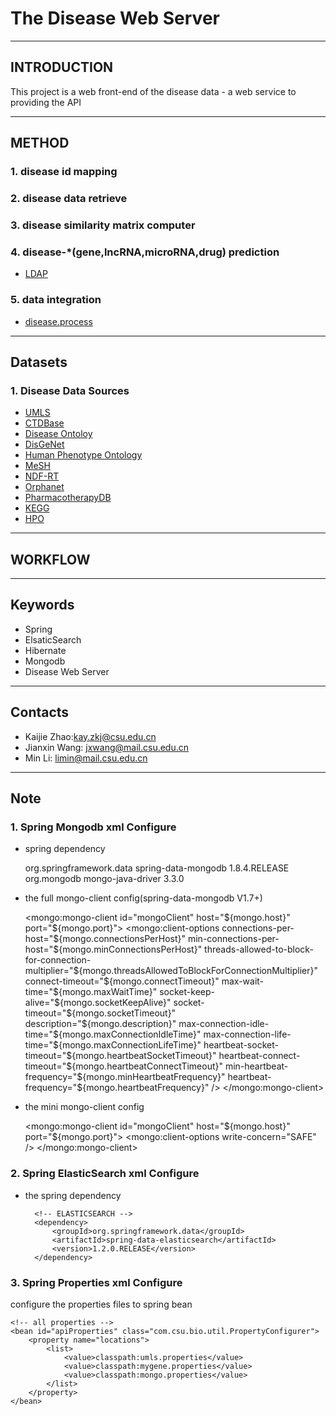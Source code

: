 # The Disease Web Server

--------------------------------------
## INTRODUCTION
This project is a web front-end of the disease data - a web service to providing the API 

--------------------------------------
## METHOD

### 1. disease id mapping

### 2. disease data retrieve

### 3. disease similarity matrix computer

### 4. disease-*(gene,lncRNA,microRNA,drug) prediction
 - [LDAP](http://bioinformatics.csu.edu.cn/ldap/)

### 5. data integration 
 - [disease.process](https://github.com/kayzhao/Disease.Process)

--------------------------------------
## Datasets

### 1. Disease Data Sources
- [UMLS](https://uts.nlm.nih.gov/home.html)
- [CTDBase](http://ctdbase.org/)
- [Disease Ontoloy](http://disease-ontology.org/)
- [DisGeNet](http://www.disgenet.org/web/DisGeNET/menu)
- [Human Phenotype Ontology](http://human-phenotype-ontology.github.io/)
- [MeSH](https://www.nlm.nih.gov/mesh/)
- [NDF-RT](https://www.nlm.nih.gov/research/umls/sourcereleasedocs/current/NDFRT/)
- [Orphanet](http://www.orpha.net/consor/cgi-bin/index.php)
- [PharmacotherapyDB](https://thinklab.com/discussion/announcing-pharmacotherapydb-the-open-catalog-of-drug-therapies-for-disease)
- [KEGG](http://www.kegg.jp/kegg/disease/)
- [HPO](http://human-phenotype-ontology.github.io/)


--------------------------------------
## WORKFLOW


--------------------------------------
## Keywords
- Spring
- ElsaticSearch
- Hibernate
- Mongodb
- Disease Web Server

--------------------------------------
## Contacts
- Kaijie Zhao:kay.zkj@csu.edu.cn
- Jianxin Wang: jxwang@mail.csu.edu.cn
- Min Li: limin@mail.csu.edu.cn

--------------------------------------
## Note

### 1. Spring Mongodb xml Configure

- spring dependency 

	<!-- Spring data mongodb -->
	<dependency>
		<groupId>org.springframework.data</groupId>
		<artifactId>spring-data-mongodb</artifactId>
		<version>1.8.4.RELEASE</version>
	</dependency>
	<!-- MongoDB Java Driver -->
	<dependency>
		<groupId>org.mongodb</groupId>
		<artifactId>mongo-java-driver</artifactId>
		<version>3.3.0</version>
	</dependency>

- the full mongo-client config(spring-data-mongodb V1.7+)

	<mongo:mongo-client id="mongoClient" host="${mongo.host}"
		port="${mongo.port}">
		<mongo:client-options connections-per-host="${mongo.connectionsPerHost}"
			min-connections-per-host="${mongo.minConnectionsPerHost}"
			threads-allowed-to-block-for-connection-multiplier="${mongo.threadsAllowedToBlockForConnectionMultiplier}"
			connect-timeout="${mongo.connectTimeout}" max-wait-time="${mongo.maxWaitTime}"
			socket-keep-alive="${mongo.socketKeepAlive}" socket-timeout="${mongo.socketTimeout}"
			description="${mongo.description}" max-connection-idle-time="${mongo.maxConnectionIdleTime}"
			max-connection-life-time="${mongo.maxConnectionLifeTime}"
			heartbeat-socket-timeout="${mongo.heartbeatSocketTimeout}"
			heartbeat-connect-timeout="${mongo.heartbeatConnectTimeout}"
			min-heartbeat-frequency="${mongo.minHeartbeatFrequency}"
			heartbeat-frequency="${mongo.heartbeatFrequency}" />
	</mongo:mongo-client>

- the mini mongo-client config

	<!--如果需要验证,mongo-client需要加这句: credentials="${mongo.user}:${mongo.pwd}@${mongo.defaultDbName}" -->
	<!-- mini client -->
	<mongo:mongo-client id="mongoClient" host="${mongo.host}"
		port="${mongo.port}">
		<mongo:client-options write-concern="SAFE" />
	</mongo:mongo-client>

### 2. Spring ElasticSearch xml Configure
- the spring dependency

		<!-- ELASTICSEARCH -->
		<dependency>
			<groupId>org.springframework.data</groupId>
			<artifactId>spring-data-elasticsearch</artifactId>
			<version>1.2.0.RELEASE</version>
		</dependency>

### 3. Spring Properties xml Configure
configure the properties files to spring bean  

	<!-- all properties -->
	<bean id="apiProperties" class="com.csu.bio.util.PropertyConfigurer">
		<property name="locations">
			<list>
				<value>classpath:umls.properties</value>
				<value>classpath:mygene.properties</value>
				<value>classpath:mongo.properties</value>
			</list>
		</property>
	</bean>
	